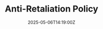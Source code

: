 ---
title: Anti-Retaliation Policy
linkTitle: Anti-Retaliation Policy
date: '2025-05-06T14:19:00Z'
weight: 1
description: GitLab's Anti-Retaliation Policy ensures protection against retaliation
  for Team Members who report ethics or compliance concerns in good faith, outlining
  procedures for reporting and prohibiting any form of retaliatory action. Compliance
  is mandatory for all Team Members and Directors.
draft: false
ref: anti-retaliation-policy
---